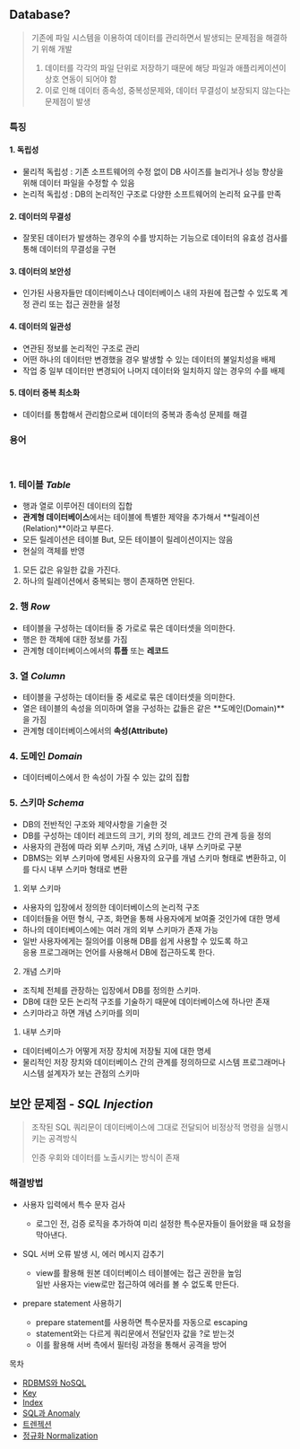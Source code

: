 ## Database?
> 기존에 파일 시스템을 이용하여 데이터를 관리하면서 발생되는 문제점을 해결하기 위해 개발
> 
> 1. 데이터를 각각의 파일 단위로 저장하기 때문에 해당 파일과 애플리케이션이 상호 연동이 되어야 함
> 2. 이로 인해 데이터 종속성, 중복성문제와, 데이터 무결성이 보장되지 않는다는 문제점이 발생

### 특징
#### 1. 독립성
- 물리적 독립성 : 기존 소프트웨어의 수정 없이 DB 사이즈를 늘리거나 성능 향상을 위해 데이터 파일을 수정할 수 있음
- 논리적 독립성 : DB의 논리적인 구조로 다양한 소프트웨어의 논리적 요구를 만족
#### 2. 데이터의 무결성
- 잘못된 데이터가 발생하는 경우의 수를 방지하는 기능으로 데이터의 유효성 검사를 통해 데이터의 무결성을 구현
#### 3. 데이터의 보안성
- 인가된 사용자들만 데이터베이스나 데이터베이스 내의 자원에 접근할 수 있도록 계정 관리 또는 접근 권한을 설정
#### 4. 데이터의 일관성
- 연관된 정보를 논리적인 구조로 관리
- 어떤 하나의 데이터만 변경했을 경우 발생할 수 있는 데이터의 불일치성을 배제
- 작업 중 일부 데이터만 변경되어 나머지 데이터와 일치하지 않는 경우의 수를 배제
#### 5. 데이터 중복 최소화
- 데이터를 통합해서 관리함으로써 데이터의 중복과 종속성 문제를 해결

### 용어
<br/>

### 1. 테이블 *Table*

- 행과 열로 이루어진 데이터의 집합
- **관계형 데이터베이스**에서는 테이블에 특별한 제약을 추가해서 **릴레이션(Relation)**이라고 부른다.
- 모든 릴레이션은 테이블 But, 모든 테이블이 릴레이션이지는 않음
- 현실의 객체를 반영
  
1. 모든 값은 유일한 값을 가진다.
2. 하나의 릴레이션에서 중복되는 행이 존재하면 안된다.

### 2. 행 *Row*

- 테이블을 구성하는 데이터들 중 가로로 묶은 데이터셋을 의미한다.
- 행은 한 객체에 대한 정보를 가짐 
- 관계형 데이터베이스에서의 **튜플** 또는 **레코드**

### 3. 열 *Column*

- 테이블을 구성하는 데이터들 중 세로로 묶은 데이터셋을 의미한다.
- 열은 테이블의 속성을 의미하며 열을 구성하는 값들은 같은 **도메인(Domain)**을 가짐
- 관계형 데이터베이스에서의 **속성(Attribute)**

### 4. 도메인 *Domain*

- 데이터베이스에서 한 속성이 가질 수 있는 값의 집합


### 5. 스키마 *Schema*

- DB의 전반적인 구조와 제약사항을 기술한 것
- DB를 구성하는 데이터 레코드의 크기, 키의 정의, 레코드 간의 관계 등을 정의
- 사용자의 관점에 따라 외부 스키마, 개념 스키마, 내부 스키마로 구분
- DBMS는 외부 스키마에 명세된 사용자의 요구를 개념 스키마 형태로 변환하고, 이를 다시 내부 스키마 형태로 변환

1. 외부 스키마

- 사용자의 입장에서 정의한 데이터베이스의 논리적 구조
- 데이터들을 어떤 형식, 구조, 화면을 통해 사용자에게 보여줄 것인가에 대한 명세
- 하나의 데이터베이스에는 여러 개의 외부 스키마가 존재 가능
- 일반 사용자에게는 질의어를 이용해 DB를 쉽게 사용할 수 있도록 하고 <br/>
    응용 프로그래머는 언어를 사용해서 DB에 접근하도록 한다.

2. 개념 스키마

- 조직체 전체를 관장하는 입장에서 DB를 정의한 스키마.
- DB에 대한 모든 논리적 구조를 기술하기 때문에 데이터베이스에 하나만 존재
- 스키마라고 하면 개념 스키마를 의미

1. 내부 스키마

- 데이터베이스가 어떻게 저장 장치에 저장될 지에 대한 명세
- 물리적인 저장 장치와 데이터베이스 간의 관계를 정의하므로 시스템 프로그래머나 시스템 설계자가 보는 관점의 스키마

## 보안 문제점 - *SQL Injection*
> 조작된 SQL 쿼리문이 데이터베이스에 그대로 전달되어 비정상적 명령을 실행시키는 공격방식
> 
> 인증 우회와 데이터를 노출시키는 방식이 존재

### 해결방법

- 사용자 입력에서 특수 문자 검사
    - 로그인 전, 검증 로직을 추가하여 미리 설정한 특수문자들이 들어왔을 때 요청을 막아낸다.

- SQL 서버 오류 발생 시, 에러 메시지 감추기

    - view를 활용해 원본 데이터베이스 테이블에는 접근 권한을 높임<br/> 
    일반 사용자는 view로만 접근하여 에러를 볼 수 없도록 만든다.

- prepare statement 사용하기
    - prepare statement를 사용하면 특수문자를 자동으로 escaping
    - statement와는 다르게 쿼리문에서 전달인자 값을 ?로 받는것
    - 이를 활용해 서버 측에서 필터링 과정을 통해서 공격을 방어


목차
- [RDBMS와 NoSQL](https://github.com/asci-00/TIL/blob/main/CS/DB/DBMS.md)
- [Key](https://github.com/asci-00/TIL/tree/main/CS/DB/Key.md)
- [Index](https://github.com/asci-00/TIL/blob/main/CS/DB/Index.md)
- [SQL과 Anomaly](https://github.com/asci-00/TIL/blob/main/CS/DB/SQL_Anomaly.md)
- [트렌젝션](https://github.com/asci-00/TIL/blob/main/CS/DB/Transection.md)
- [정규화 Normalization](https://github.com/asci-00/TIL/blob/main/CS/DB/Nomalization.md)
